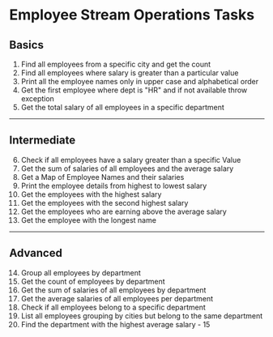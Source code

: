 # Employee Stream Operations Tasks

## Basics

1. Find all employees from a specific city and get the count
2. Find all employees where salary is greater than a particular value
3. Print all the employee names only in upper case and alphabetical order
4. Get the first employee where dept is "HR" and if not available throw exception
5. Get the total salary of all employees in a specific department

---

## Intermediate

6. Check if all employees have a salary greater than a specific Value
7. Get the sum of salaries of all employees and the average salary
8. Get a Map of Employee Names and their salaries
9. Print the employee details from highest to lowest salary
10. Get the employees with the highest salary
11. Get the employees with the second highest salary
12. Get the employees who are earning above the average salary
13. Get the employee with the longest name

---

## Advanced

14. Group all employees by department
15. Get the count of employees by department
16. Get the sum of salaries of all employees by department
17. Get the average salaries of all employees per department
18. Check if all employees belong to a specific department
19. List all employees grouping by cities but belong to the same department
20. Find the department with the highest average salary - 15
